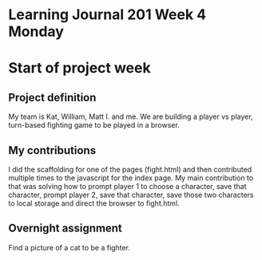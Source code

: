 # Learning Journal 201 Week 4 Monday
# Start of project week

## Project definition
My team is Kat, William, Matt I. and me.  We are building a player vs player, turn-based fighting game to be played in a browser.  

## My contributions
I did the scaffolding for one of the pages (fight.html) and then contributed multiple times to the javascript for the index page.  My main contribution to that was solving how to prompt player 1 to choose a character, save that character, prompt player 2, save that character, save those two characters to local storage and direct the browser to fight.html.

## Overnight assignment
Find a picture of a cat to be a fighter.
